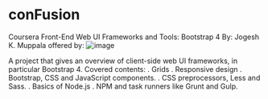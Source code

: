 # conFusion
Coursera
Front-End Web UI Frameworks and Tools: Bootstrap 4
By: Jogesh K. Muppala
offered by: ![image](https://user-images.githubusercontent.com/24925721/236535936-89960a8e-03e2-490a-869f-86b11602345e.png)

A project that gives an overview of client-side web UI frameworks, in particular Bootstrap 4.
Covered contents:
. Grids
. Responsive design 
. Bootstrap, CSS and JavaScript components. 
. CSS preprocessors, Less and Sass. 
. Basics of Node.js
. NPM and task runners like Grunt and Gulp.
